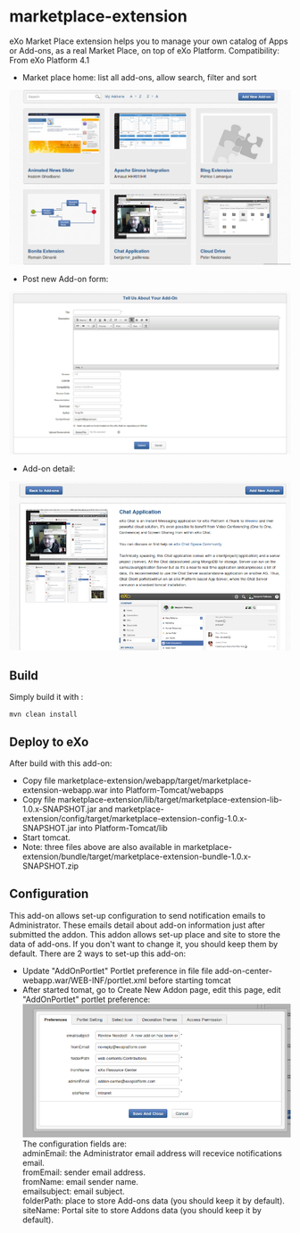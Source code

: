 marketplace-extension
=====================

eXo Market Place extension helps you to manage your own catalog of Apps or Add-ons, as a real Market Place, on top of eXo Platform.
Compatibility: From eXo Platform 4.1

* Market place home: list all add-ons, allow search, filter and sort
<img src="resource/ScreenShots/Search_addon.png" alt="Addon home page">

* Post new Add-on form:
<img src="resource/ScreenShots/Add_new_addon.png" alt="Add new addon">

* Add-on detail:
<img src="resource/ScreenShots/Addon_detail.png" alt="Addon detail">

Build
---------------
Simply build it with :

	mvn clean install


Deploy to eXo
---------------
After build with this add-on:
* Copy file marketplace-extension/webapp/target/marketplace-extension-webapp.war into Platform-Tomcat/webapps
* Copy file marketplace-extension/lib/target/marketplace-extension-lib-1.0.x-SNAPSHOT.jar and marketplace-extension/config/target/marketplace-extension-config-1.0.x-SNAPSHOT.jar into Platform-Tomcat/lib
* Start tomcat.
* Note: three files above are also available in marketplace-extension/bundle/target/marketplace-extension-bundle-1.0.x-SNAPSHOT.zip

Configuration
---------------
This add-on allows set-up configuration to send notification emails to Administrator. These emails detail about add-on information just after submitted the addon.
This addon allows set-up place and site to store the data of add-ons. If you don't want to change it, you should keep them by default.
There are 2 ways to set-up this add-on:
* Update "AddOnPortlet" Portlet preference in file file add-on-center-webapp.war/WEB-INF/portlet.xml before starting tomcat
* After started tomat, go to Create New Addon page, edit this page, edit "AddOnPortlet" portlet preference:<br>
  <img src="resource/ScreenShots/AddOnPortletPreference.png" alt="portletPreference">
  <br>
The configuration fields are:<br>
adminEmail: the Administrator email address will recevice notifications email.<br>
fromEmail: sender email address.<br>
fromName: email sender name.<br>
emailsubject: email subject.<br>
folderPath: place to store Add-ons data (you should keep it by default).<br>
siteName: Portal site to store Addons data (you should keep it by default).
